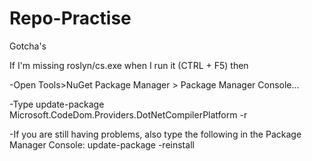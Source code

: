 # Repo-Practise

Gotcha's

If I'm missing roslyn/cs.exe when I run it (CTRL + F5) then

-Open Tools>NuGet Package Manager > Package Manager Console...

-Type update-package Microsoft.CodeDom.Providers.DotNetCompilerPlatform -r

-If you are still having problems, also type the following in the Package Manager Console:
  update-package -reinstall
